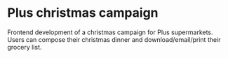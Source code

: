 <!--
  id: 2302
  slug: plus-christmas-campaign
  type: fortpolio
  categories: 
  tags: CSS, HTML, JavaScript
  clients: Rhinofly
  collaboration: 
  prizes: 
  images: 
  inCv: false
  inPortfolio: false
  dateFrom: 2013-11-01
  dateTo: 2013-12-01
-->

# Plus christmas campaign

<p>Frontend development of a christmas campaign for Plus supermarkets. Users can compose their christmas dinner and download/email/print their grocery list.</p>
